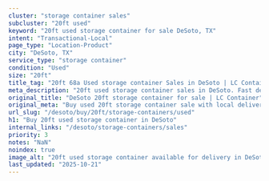 ```yaml
---
cluster: "storage container sales"
subcluster: "20ft used"
keyword: "20ft used storage container for sale DeSoto, TX"
intent: "Transactional-Local"
page_type: "Location-Product"
city: "DeSoto, TX"
service_type: "storage container"
condition: "Used"
size: "20ft"
title_tag: "20ft 68a Used storage container Sales in DeSoto | LC Container"
meta_description: "20ft used storage container sales in DeSoto. Fast delivery, competitive pricing. Serving storage containers area. Quote ID: 5R0. Call (214) 524-4168 for your free quote today."
original_title: "DeSoto 20ft storage container for sale | LC Container"
original_meta: "Buy used 20ft storage container sale with local delivery in DeSoto, TX. LC Container — local Since 2003. Request a fast quote today."
url_slug: "/desoto/buy/20ft/storage-containers/used"
h1: "Buy 20ft used storage container in DeSoto"
internal_links: "/desoto/storage-containers/sales"
priority: 3
notes: "NaN"
noindex: true
image_alt: "20ft used storage container available for delivery in DeSoto"
last_updated: "2025-10-21"
---
```


<!-- TODO: Add unique city/inventory copy, images, and internal links here. -->
